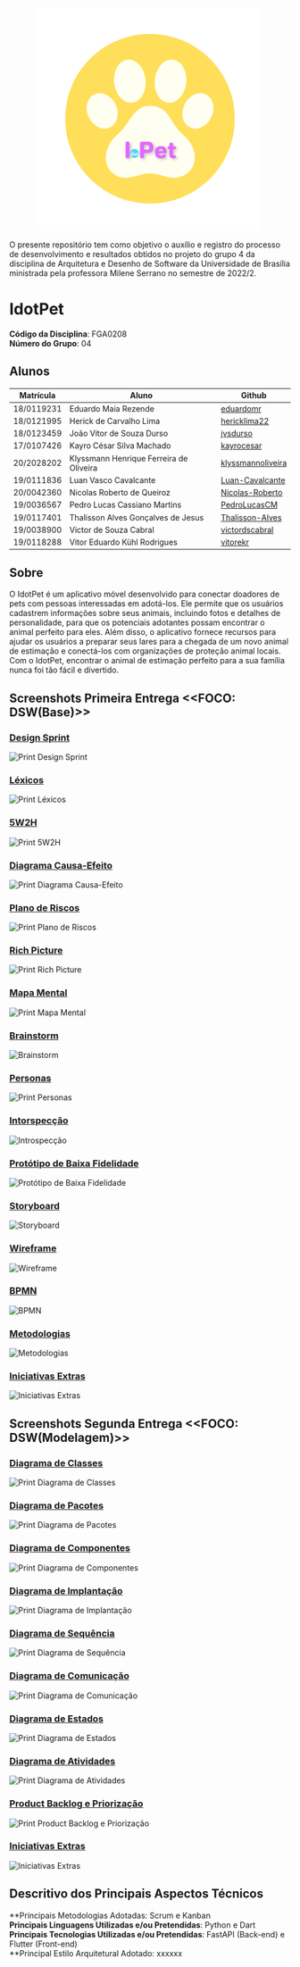 <p align = "center"> <img src="https://raw.githubusercontent.com/UnBArqDsw2022-2/2022.2_G4_IDotPet/master/docs/assets/logo/logo-redonda.png" height="400px" width="400px" /> </p>


O presente repositório tem como objetivo o auxílio e registro do processo de desenvolvimento e resultados obtidos no projeto do grupo 4 da disciplina de Arquitetura e Desenho de Software da Universidade de Brasília ministrada pela professora Milene Serrano no semestre de 2022/2.

# IdotPet

**Código da Disciplina**: FGA0208<br>
**Número do Grupo**: 04<br>

## Alunos

| Matrícula  | Aluno                                    | Github                                                |
| ---------- | ---------------------------------------- | ----------------------------------------------------- |
| 18/0119231 | Eduardo Maia Rezende          |  [eduardomr](https://github.com/eduardomr)   |
| 18/0121995 | Herick de Carvalho Lima |   [hericklima22](https://github.com/hericklima22) |
| 18/0123459 | João Vitor de Souza Durso | [jvsdurso](https://github.com/jvsdurso) |
| 17/0107426 | Kayro César Silva Machado | [kayrocesar](https://github.com/kayrocesar) |
| 20/2028202 | Klyssmann Henrique Ferreira de Oliveira | [klyssmannoliveira](https://github.com/klyssmannoliveira) | 
| 19/0111836 | Luan Vasco Cavalcante | [Luan-Cavalcante](https://github.com/Luan-Cavalcante) |
| 20/0042360 | Nicolas Roberto de Queiroz | [Nicolas-Roberto](https://github.com/Nicolas-Roberto) |
| 19/0036567 | Pedro Lucas Cassiano Martins | [PedroLucasCM](https://github.com/PedroLucasCM) |
| 19/0117401 | Thalisson Alves Gonçalves de Jesus | [Thalisson-Alves](https://github.com/Thalisson-Alves) |
| 19/0038900 | Victor de Souza Cabral | [victordscabral](https://github.com/victordscabral) |
| 19/0118288 | Vitor Eduardo Kühl Rodrigues |[vitorekr](https://github.com/vitorekr) |


## Sobre

O IdotPet é um aplicativo móvel desenvolvido para conectar doadores de pets com pessoas interessadas em adotá-los. Ele permite que os usuários cadastrem informações sobre seus animais, incluindo fotos e detalhes de personalidade, para que os potenciais adotantes possam encontrar o animal perfeito para eles. Além disso, o aplicativo fornece recursos para ajudar os usuários a preparar seus lares para a chegada de um novo animal de estimação e conectá-los com organizações de proteção animal locais. Com o IdotPet, encontrar o animal de estimação perfeito para a sua família nunca foi tão fácil e divertido.


## Screenshots Primeira Entrega <<FOCO: DSW(Base)>>
<h3><a href="https://unbarqdsw2022-2.github.io/2022.2_G4_IdotPet/#/base/design_sprint">Design Sprint</a></h3>

![Print Design Sprint](./assets/readme/designsprint.png)
<h3><a href="https://unbarqdsw2022-2.github.io/2022.2_G4_IdotPet/#/base/l%C3%A9xico">Léxicos</a></h3>

![Print Léxicos](./assets/readme/lexico.png)
<h3><a href="https://unbarqdsw2022-2.github.io/2022.2_G4_IdotPet/#/base/5w2h">5W2H</a></h3>

![Print 5W2H](./assets/readme/5w2h.png)
<h3><a href="https://unbarqdsw2022-2.github.io/2022.2_G4_IdotPet/#/base/diagrama_causa_efeito">Diagrama Causa-Efeito</a></h3>

![Print Diagrama Causa-Efeito](./assets/readme/causa_efeito.png)

<h3><a href="https://unbarqdsw2022-2.github.io/2022.2_G4_IdotPet/#/base/tap">Plano de Riscos</a></h3>

![Print Plano de Riscos](./assets/readme/gerenciamento_risco.png)
<h3><a href="https://unbarqdsw2022-2.github.io/2022.2_G4_IdotPet/#/base/rich_picture">Rich Picture</a></h3>

![Print Rich Picture](./assets/readme/rich_picture.png)
<h3><a href="https://unbarqdsw2022-2.github.io/2022.2_G4_IdotPet/#/base/mapa_mental">Mapa Mental</a></h3>


![Print Mapa Mental](./assets/readme/mapa_mental.png)
<h3><a href="https://unbarqdsw2022-2.github.io/2022.2_G4_IdotPet/#/base/brainstorm">Brainstorm</a></h3>


![Brainstorm](./assets/readme/brainstorm.png)
<h3><a href="https://unbarqdsw2022-2.github.io/2022.2_G4_IdotPet/#/base/personas">Personas</a></h3>


![Print Personas](./assets/readme/personas.png)
<h3><a href="https://unbarqdsw2022-2.github.io/2022.2_G4_IdotPet/#/base/introspeccao">Intorspecção</a></h3>


![Introspecção](./assets/readme/introspec%C3%A7%C3%A3o.png)
<h3><a href="https://unbarqdsw2022-2.github.io/2022.2_G4_IdotPet/#/base/prototipo_baixa_fidelidade">Protótipo de Baixa Fidelidade</a></h3>


![Protótipo de Baixa Fidelidade](./assets/readme/prot_baixa.png)

<h3><a href="https://unbarqdsw2022-2.github.io/2022.2_G4_IdotPet/#/base/storyboard">Storyboard</a></h3>


![Storyboard](./assets/readme/storyboard.png)

<h3><a href="https://unbarqdsw2022-2.github.io/2022.2_G4_IdotPet/#/base/wireframe">Wireframe</a></h3>


![Wireframe](./assets/readme/wireframe.png)

<h3><a href="https://unbarqdsw2022-2.github.io/2022.2_G4_IdotPet/#/base/bpmn">BPMN</a></h3>


![BPMN](./assets/readme/BMN.png)

<h3><a href="https://unbarqdsw2022-2.github.io/2022.2_G4_IdotPet/#/base/metodologia">Metodologias</a></h3>


![Metodologias](./assets/readme/metodologias.png)

<h3><a href="https://unbarqdsw2022-2.github.io/2022.2_G4_IdotPet/#/">Iniciativas Extras</a></h3>


![Iniciativas Extras](./assets/readme/iniciativas1.png)




## Screenshots Segunda Entrega <<FOCO: DSW&#40;Modelagem&#41;>>
<h3><a href="https://unbarqdsw2022-2.github.io/2022.2_G4_IdotPet/#/modelagem/diagrama_classe">Diagrama de Classes</a></h3>

![Print Diagrama de Classes](./assets/readme/diagrama_classe.png)
<h3><a href="https://unbarqdsw2022-2.github.io/2022.2_G4_IdotPet/#/modelagem/diagrama_pacotes">Diagrama de Pacotes</a></h3>

![Print Diagrama de Pacotes](./assets/readme/diagrama_pacote.png)

<h3><a href="https://unbarqdsw2022-2.github.io/2022.2_G4_IdotPet/#/modelagem/diagrama_componentes">Diagrama de Componentes</a></h3>

![Print Diagrama de Componentes](./assets/readme/diagrama_componente.png)
<h3><a href="https://unbarqdsw2022-2.github.io/2022.2_G4_IdotPet/#/modelagem/diagrama_implantacao">Diagrama de Implantação</a></h3>

![Print Diagrama de Implantação](./assets/readme/diagrama_implanta%C3%A7%C3%A3o.png)
<h3><a href="https://unbarqdsw2022-2.github.io/2022.2_G4_IdotPet/#/modelagem/diagrama_sequencia">Diagrama de Sequência</a></h3>

![Print Diagrama de Sequência](./assets/readme/diagrama_sequencia.png)
<h3><a href="https://unbarqdsw2022-2.github.io/2022.2_G4_IdotPet/#/modelagem/diagrama_comunicacao">Diagrama de Comunicação</a></h3>

![Print Diagrama de Comunicação](./assets/readme/diagrama_comunicacao.png)
<h3><a href="https://unbarqdsw2022-2.github.io/2022.2_G4_IdotPet/#/modelagem/diagrama_estados">Diagrama de Estados</a></h3>

![Print Diagrama de Estados](./assets/readme/diagrama_estados.png)
<h3><a href="https://unbarqdsw2022-2.github.io/2022.2_G4_IdotPet/#/modelagem/diagrama_atividades">Diagrama de Atividades</a></h3>

![Print Diagrama de Atividades](./assets/readme/diagrama_atividades.png)
<h3><a href="https://unbarqdsw2022-2.github.io/2022.2_G4_IdotPet/#/modelagem/backlog">Product Backlog e Priorização</a></h3>

![Print Product Backlog e Priorização](./assets/readme/backlog_prioriza%C3%A7%C3%A3o.png)

<h3><a href="https://unbarqdsw2022-2.github.io/2022.2_G4_IdotPet/#/">Iniciativas Extras</a></h3>


![Iniciativas Extras](./assets/readme/iniciativas2.png)


[//]: # ()
[//]: # (## Screenshots Terceira Entrega <<FOCO: DSW&#40;Padrões de Projeto&#41;>>)

[//]: # (Adicione 2 ou mais screenshots do projeto em termos de artefatos da Terceira Entrega.)

[//]: # ()
[//]: # (## Screenshots Quarta Entrega &#40;FINAL&#41; <<FOCOS: Arquitetura & Reutilização de Software & PROJETO FINAL>>)

[//]: # (Adicione 2 ou mais screenshots do projeto em termos de interface e/ou funcionamento.)

## Descritivo dos Principais Aspectos Técnicos 
**Principais Metodologias Adotadas: Scrum e Kanban<br>
**Principais Linguagens Utilizadas e/ou Pretendidas**: Python e Dart<br>
**Principais Tecnologias Utilizadas e/ou Pretendidas**: FastAPI (Back-end) e Flutter (Front-end)<br>
**Principal Estilo Arquitetural Adotado: xxxxxx<br>

[//]: # (## O Projeto está rodando?)

[//]: # (&#40; &#41; SIM)

[//]: # (&#40; &#41; NÃO)

[//]: # (Se SIM, insira um manual &#40;ou um script&#41; para auxiliar ainda mais os interessados em consultar o projeto.)

[//]: # (## Informações Complementares )

[//]: # (Quaisquer outras informações sobre seu projeto podem ser descritas nessa seção.)
